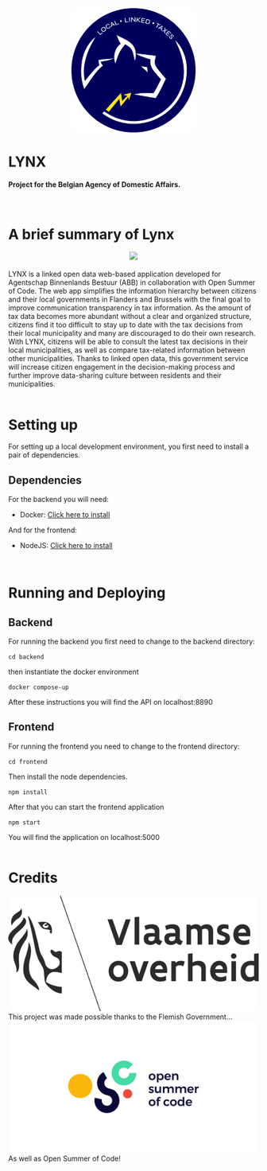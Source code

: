 
<center><img src="resources/Crest_ABB.svg" width="250"></center>

# LYNX
#### Project for the Belgian Agency of Domestic Affairs.
<br/>

# A brief summary of Lynx

<center><img src="resources/mockup.png" style="size:60%;"></center>

<br/>
LYNX is a linked open data web-based application developed for Agentschap Binnenlands Bestuur (ABB) in collaboration with Open Summer of Code. The web app simplifies the information hierarchy between citizens and their local governments in Flanders and Brussels with the final goal to improve communication transparency in tax information. As the amount of tax data becomes more abundant without a clear and organized structure, citizens find it too difficult to stay up to date with the tax decisions from their local municipality and many are discouraged to do their own research. With LYNX, citizens will be able to consult the latest tax decisions in their local municipalities, as well as compare tax-related information between other municipalities. Thanks to linked open data, this government service will increase citizen engagement in the decision-making process and further improve data-sharing culture between residents and their municipalities.
<br/><br/>  

# Setting up
For setting up a local development environment, you first need to install a pair of dependencies. 
  
## Dependencies
  
  For the backend you will need:
  - Docker: [Click here to install](https://docs.docker.com/get-docker/)

  And for the frontend:
  - NodeJS: [Click here to install](https://nodejs.org/en/download/)
  
<br/>
  
# Running and Deploying
  
  ## Backend
  For running the backend you first need to change to the backend directory:  
  ```
  cd backend
  ```  
  
  then instantiate the docker environment
  ```
  docker compose-up
  ```
  
  After these instructions you will find the API on localhost:8890
  
  ## Frontend
  For running the frontend you need to change to the frontend directory:
  ```
  cd frontend
  ```  
  
  Then install the node dependencies.
  ```
  npm install
  ```  
  
  After that you can start the frontend application
  ```
  npm start
  ```  
  
  You will find the application on localhost:5000
<br/><br/>

# Credits

<footer>
	<img src="resources/vo_naakt.jpg" alt="snoep"/><br/>
	This project was made possible thanks to the Flemish Government...  
	<img src="resources/1532593594328.jpeg"/><br/>
	As well as Open Summer of Code!  
</footer>
